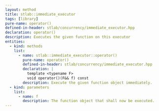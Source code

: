```yaml
---
layout: method
title: stlab::immediate_executor
tags: [library]
pure-name: operator()
defined-in-header: stlab/concurrency/immediate_executor.hpp 
declaration: operator()
description: Executes the given function on this executor
entities:
  - kind: methods
    list:
      - name: stlab::immediate_executor::operator()
        pure-name: operator()
        defined-in-header: stlab/concurrency/immediate_executor.hpp 
        declaration: |
          template <typename F> 
          void operator()(F&& f) const
        description: Execute the given function object immediately.
  - kind: parameters
    list:
      - name: f
        description: The function object that shall now be executed.
---
```

